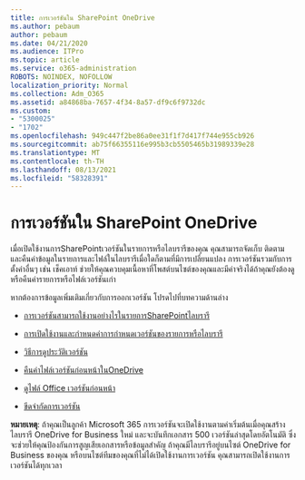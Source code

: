 ```yaml
---
title: การเวอร์ชันใน SharePoint OneDrive
ms.author: pebaum
author: pebaum
ms.date: 04/21/2020
ms.audience: ITPro
ms.topic: article
ms.service: o365-administration
ROBOTS: NOINDEX, NOFOLLOW
localization_priority: Normal
ms.collection: Adm_O365
ms.assetid: a84868ba-7657-4f34-8a57-df9c6f9732dc
ms.custom:
- "5300025"
- "1702"
ms.openlocfilehash: 949c447f2be86a0ee31f1f7d417f744e955cb926
ms.sourcegitcommit: ab75f66355116e995b3cb5505465b31989339e28
ms.translationtype: MT
ms.contentlocale: th-TH
ms.lasthandoff: 08/13/2021
ms.locfileid: "58328391"
---
```

# <a name="versioning-in-sharepoint-and-onedrive"></a>การเวอร์ชันใน SharePoint OneDrive 


เมื่อเปิดใช้งานการSharePointเวอร์ชันในรายการหรือไลบรารีของคุณ คุณสามารถจัดเก็บ ติดตาม และคืนค่าข้อมูลในรายการและไฟล์ในไลบรารีเมื่อใดก็ตามที่มีการเปลี่ยนแปลง การเวอร์ชันรวมกับการตั้งค่าอื่นๆ เช่น เช็คเอาท์ ช่วยให้คุณควบคุมเนื้อหาที่โพสต์บนไซต์ของคุณและมีค่าจริงได้ถ้าคุณยังต้องดูหรือคืนค่ารายการหรือไฟล์เวอร์ชันเก่า

หากต้องการข้อมูลเพิ่มเติมเกี่ยวกับการออกเวอร์ชัน โปรดไปที่บทความด้านล่าง

- [การเวอร์ชันสามารถใช้งานอย่างไรในรายการSharePointไลบรารี](https://support.office.com/article/how-does-versioning-work-in-a-sharepoint-list-or-library-0f6cd105-974f-44a4-aadb-43ac5bdfd247)

- [การเปิดใช้งานและกําหนดค่าการกําหนดเวอร์ชันของรายการหรือไลบรารี](https://support.office.com/article/enable-and-configure-versioning-for-a-list-or-library-1555d642-23ee-446a-990a-bcab618c7a37?ocmsassetID=HA102772148&amp;CTT=3&amp;CorrelationId=52441bb1-a619-4375-89d5-19d28769890f)

- [วิธีการดูประวัติเวอร์ชัน](https://support.office.com/article/View-the-version-history-of-an-item-or-file-in-a-list-or-library-53262060-5092-424D-A50B-C798B0EC32B1)

- [คืนค่าไฟล์เวอร์ชันก่อนหน้าในOneDrive](https://support.office.com/article/restore-a-previous-version-of-a-file-in-onedrive-159cad6d-d76e-4981-88ef-de6e96c93893)

- [ดูไฟล์ Office เวอร์ชันก่อนหน้า](https://support.office.com/article/view-previous-versions-of-office-files-5c1e076f-a9c9-41b8-8ace-f77b9642e2c2)

- [ขีดจํากัดการเวอร์ชัน](https://docs.microsoft.com/office365/servicedescriptions/sharepoint-online-service-description/sharepoint-online-limits)

**หมายเหตุ**: ถ้าคุณเป็นลูกค้า Microsoft 365 การเวอร์ชันจะเปิดใช้งานตามค่าเริ่มต้นเมื่อคุณสร้างไลบรารี OneDrive for Business ใหม่ และจะบันทึกเอกสาร 500 เวอร์ชันล่าสุดโดยอัตโนมัติ ซึ่งจะช่วยให้คุณป้องกันการสูญเสียเอกสารหรือข้อมูลสําคัญ ถ้าคุณมีไลบรารีอยู่บนไซต์ OneDrive for Business ของคุณ หรือบนไซต์ทีมของคุณที่ไม่ได้เปิดใช้งานการเวอร์ชัน คุณสามารถเปิดใช้งานการเวอร์ชันได้ทุกเวลา



